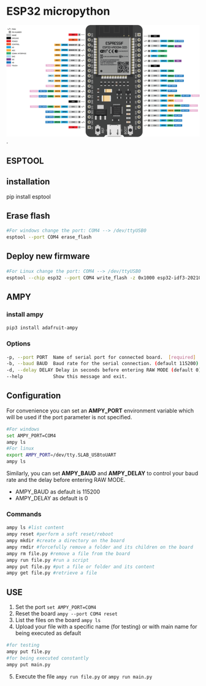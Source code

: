# ESP32 micropython
![board](static/ESP32-38pin.png).
## **ESPTOOL**
## installation
pip install esptool
## Erase flash
```bash
#For windows change the port: COM4 --> /dev/ttyUSB0  
esptool --port COM4 erase_flash
```
## Deploy new firmware
```bash
#For Linux change the port: COM4 --> /dev/ttyUSB0  
esptool --chip esp32 --port COM4 write_flash -z 0x1000 esp32-idf3-20210202-v1.14.bin
```
## **AMPY**
### install ampy
```bash
pip3 install adafruit-ampy
```
### Options
```bash
-p, --port PORT  Name of serial port for connected board.  [required]  
-b, --baud BAUD  Baud rate for the serial connection. (default 115200)  
-d, --delay DELAY Delay in seconds before entering RAW MODE (default 0)  
--help           Show this message and exit.
```
## Configuration
For convenience you can set an **AMPY_PORT** environment variable which will be used if the port parameter is not specified.
```bash
#For windows  
set AMPY_PORT=COM4  
ampy ls  
#For linux  
export AMPY_PORT=/dev/tty.SLAB_USBtoUART  
ampy ls
```
Similarly, you can set **AMPY_BAUD** and **AMPY_DELAY** to control your baud rate and the delay before entering RAW MODE.  
- AMPY_BAUD as default is 115200
- AMPY_DELAY as default is 0

### Commands
```bash
ampy ls #list content
ampy reset #perform a soft reset/reboot
ampy mkdir #create a directory on the board
ampy rmdir #forcefully remove a folder and its children on the board
ampy rm file.py #remove a file from the board
ampy run file.py #run a script
ampy put file.py #put a file or folder and its content
ampy get file.py #retrieve a file
```
## USE
1. Set the port `set AMPY_PORT=COM4`
2. Reset the board `ampy --port COM4 reset`
3. List the files on the board `ampy ls`
4. Upload your file with a specific name (for testing) or with main name for being executed as default
```bash
#for testing
ampy put file.py
#for being executed constantly
ampy put main.py
```
5. Execute the file `ampy run file.py` or `ampy run main.py`